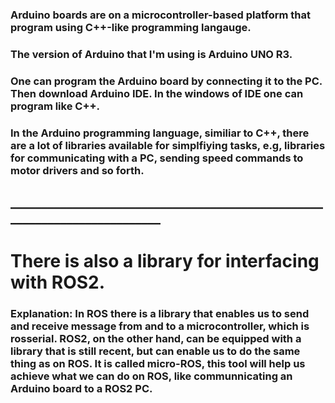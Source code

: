 ### Arduino boards are on a microcontroller-based platform that program using C++-like programming langauge.
### The version of Arduino that I'm using is Arduino UNO R3. 
### One can program the Arduino board by connecting it to the PC. Then download Arduino IDE. In the windows of IDE one can program like C++. 

### In the Arduino programming language, similiar to C++, there are a lot of libraries available for simplfiying tasks, e.g, libraries for communicating with a PC, sending speed commands to motor drivers and so forth.
## __________________________________________________________________________
# There is also a library for interfacing with ROS2. 
### Explanation: In ROS there is a library that enables us to send and receive message from and to a microcontroller, which is rosserial. ROS2, on the other hand, can be equipped with a library that is still recent, but can enable us to do the same thing as on ROS. It is called micro-ROS, this tool will help us achieve what we can do on ROS, like communnicating an Arduino board to a ROS2 PC.

